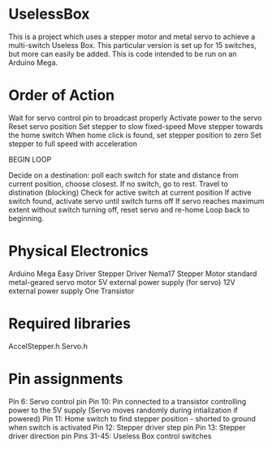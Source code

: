 # UselessBox

This is a project which uses a stepper motor and metal servo to achieve a multi-switch Useless Box.
This particular version is set up for 15 switches, but more can easily be added.
This is code intended to be run on an Arduino Mega.

# Order of Action
  Wait for servo control pin to broadcast properly
  Activate power to the servo
  Reset servo position
  Set stepper to slow fixed-speed
  Move stepper towards the home switch
  When home click is found, set stepper position to zero
  Set stepper to full speed with acceleration
  
  BEGIN LOOP
  
  Decide on a destination: poll each switch for state and distance from current position, choose closest. If no switch, go to rest.
  Travel to distination (blocking)
  Check for active switch at current position
  If active switch found, activate servo until switch turns off
  If servo reaches maximum extent without switch turning off, reset servo and re-home
  Loop back to beginning.

# Physical Electronics
  Arduino Mega
  Easy Driver Stepper Driver
  Nema17 Stepper Motor
  standard metal-geared servo motor
  5V external power supply (for servo)
  12V external power supply
  One Transistor

# Required libraries
  AccelStepper.h
  Servo.h
  
# Pin assignments
  Pin 6: Servo control pin
  Pin 10: Pin connected to a transistor controlling power to the 5V supply (Servo moves randomly during intialization if powered) 
  Pin 11: Home switch to find stepper position - shorted to ground when switch is activated
  Pin 12: Stepper driver step pin
  Pin 13: Stepper driver direction pin
  Pins 31-45: Useless Box control switches
